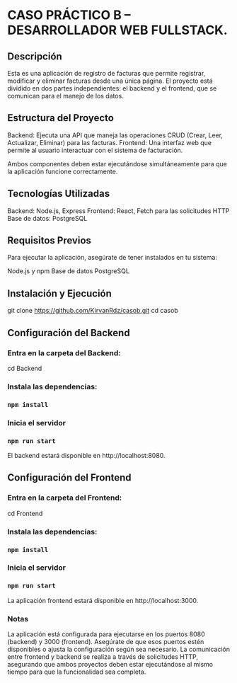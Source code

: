# CASO PRÁCTICO B – DESARROLLADOR WEB FULLSTACK.


## Descripción

Esta es una aplicación de registro de facturas que permite registrar, modificar y eliminar facturas desde una única página. El proyecto está dividido en dos partes independientes: el backend y el frontend, que se comunican para el manejo de los datos.

## Estructura del Proyecto

Backend: Ejecuta una API que maneja las operaciones CRUD (Crear, Leer, Actualizar, Eliminar) para las facturas.
Frontend: Una interfaz web que permite al usuario interactuar con el sistema de facturación.

Ambos componentes deben estar ejecutándose simultáneamente para que la aplicación funcione correctamente.

## Tecnologías Utilizadas

Backend: Node.js, Express
Frontend: React, Fetch para las solicitudes HTTP
Base de datos: PostgreSQL

## Requisitos Previos
Para ejecutar la aplicación, asegúrate de tener instalados en tu sistema:

Node.js y npm
Base de datos PostgreSQL

## Instalación y Ejecución

git clone https://github.com/KirvanRdz/casob.git
cd casob

## Configuración del Backend

### Entra en la carpeta del Backend:
cd Backend

### Instala las dependencias:
### `npm install`

### Inicia el servidor

### `npm run start`

El backend estará disponible en http://localhost:8080.

## Configuración del Frontend
### Entra en la carpeta del Frontend:
cd Frontend

### Instala las dependencias:
### `npm install`

### Inicia el servidor

### `npm run start`

La aplicación frontend estará disponible en http://localhost:3000.

### Notas 
La aplicación está configurada para ejecutarse en los puertos 8080 (backend) y 3000 (frontend). Asegúrate de que esos puertos estén disponibles o ajusta la configuración según sea necesario.
La comunicación entre frontend y backend se realiza a través de solicitudes HTTP, asegurando que ambos proyectos deben estar ejecutándose al mismo tiempo para que la funcionalidad sea completa.